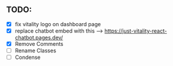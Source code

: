 ## TODO:

- [x] fix vitality logo on dashboard page
- [x] replace chatbot embed with this --> https://just-vitality-react-chatbot.pages.dev/
- [x] Remove Comments
- [ ] Rename Classes
- [ ] Condense
